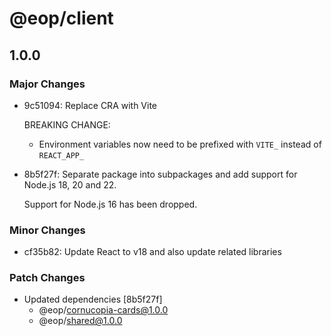 # @eop/client

## 1.0.0

### Major Changes

- 9c51094: Replace CRA with Vite

  BREAKING CHANGE:

  - Environment variables now need to be prefixed with `VITE_` instead of `REACT_APP_`

- 8b5f27f: Separate package into subpackages and add support for Node.js 18, 20 and 22.

  Support for Node.js 16 has been dropped.

### Minor Changes

- cf35b82: Update React to v18 and also update related libraries

### Patch Changes

- Updated dependencies [8b5f27f]
  - @eop/cornucopia-cards@1.0.0
  - @eop/shared@1.0.0
